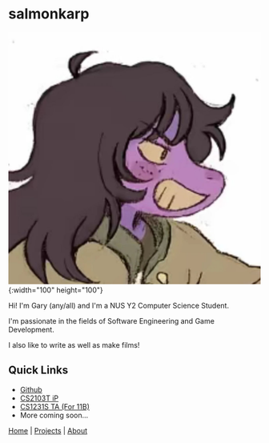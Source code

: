 # salmonkarp 

![Profile Picture](/files/index/profile.jpg){:width="100" height="100"}

Hi! I'm Gary (any/all) and I'm a NUS Y2 Computer Science Student. <br>

I'm passionate in the fields of Software Engineering and Game Development. <br>

I also like to write as well as make films!

## Quick Links
- [Github](https://github.com/salmonkarp/)
- [CS2103T iP](https://github.com/salmonkarp/ip)
- [CS1231S TA (For 11B)](/cs1231s.md)
- More coming soon...

[Home](/) | [Projects](/pages/projects.md) | [About](/pages/about/about.md)
